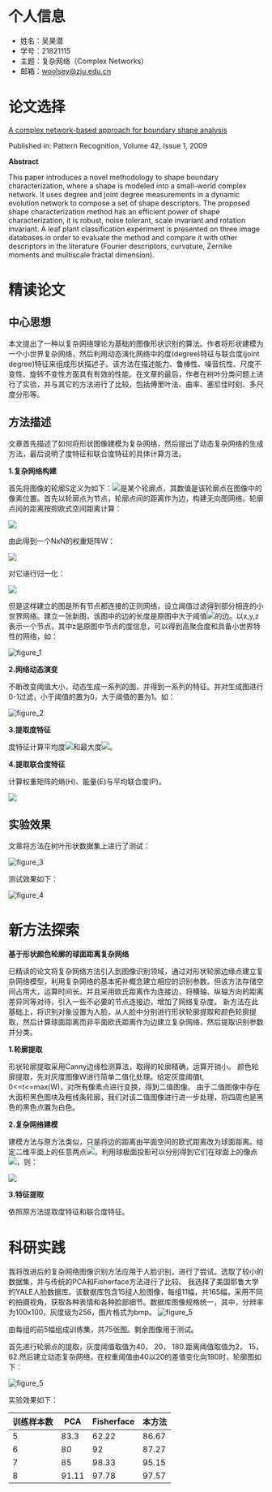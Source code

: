 # 个人信息
- 姓名：吴昊潜
- 学号：21821115
- 主题：复杂网络（Complex Networks）
- 邮箱：woolsey@zju.edu.cn

# 论文选择

[A complex network-based approach for boundary shape analysis](https://www.sciencedirect.com/science/article/pii/S0031320308002793)

Published in: Pattern Recognition, Volume 42, Issue 1, 2009

**Abstract**

This paper introduces a novel methodology to shape boundary characterization, where a shape is modeled into a small-world complex network. It uses degree and joint degree measurements in a dynamic evolution network to compose a set of shape descriptors. The proposed shape characterization method has an efficient power of shape characterization, it is robust, noise tolerant, scale invariant and rotation invariant. A leaf plant classification experiment is presented on three image databases in order to evaluate the method and compare it with other descriptors in the literature (Fourier descriptors, curvature, Zernike moments and multiscale fractal dimension).

# 精读论文
## 中心思想
本文提出了一种以复杂网络理论为基础的图像形状识别的算法。作者将形状建模为一个小世界复杂网络，然后利用动态演化网络中的度(degree)特征与联合度(joint degree)特征来组成形状描述子。该方法在描述能力、鲁棒性、噪音抗性、尺度不变性、旋转不变性方面具有有效的性能。在文章的最后，作者在树叶分类问题上进行了实验，并与其它的方法进行了比较，包括傅里叶法、曲率、塞尼佳时刻、多尺度分形等。

## 方法描述
文章首先描述了如何将形状图像建模为复杂网络，然后提出了动态复杂网络的生成方法，最后说明了度特征和联合度特征的具体计算方法。

**1.复杂网络构建**

首先将图像的轮廓S定义为如下：<img src="http://chart.googleapis.com/chart?cht=tx&chl=S=[s_1, s_2, ..., s_N],  s_i=[x_i, y_i]" style="border:none;">是某个轮廓点，其数值是该轮廓点在图像中的像素位置。首先以轮廓点为节点，轮廓点间的距离作为边，构建无向图网络。轮廓点间的距离按照欧式空间距离计算：

<img src="http://chart.googleapis.com/chart?cht=tx&chl=$d(s_i,s_j)=\sqrt{{(x_i-x_j)^2}%2B{(y_i-y_j)^2}}$" style="border:none;">

由此得到一个NxN的权重矩阵W：

<img src="http://chart.googleapis.com/chart?cht=tx&chl=w_{ij}=d(s_i,s_j)" style="border:none;">

对它进行归一化：

<img src="http://chart.googleapis.com/chart?cht=tx&chl=W =\frac{W}{max_{w_{ij}}}" style="border:none;">

但是这样建立的图是所有节点都连接的正则网络，设立阈值过滤得到部分相连的小世界网络。建立一张新图，该图中的边的长度是原图中大于阈值<img src="http://chart.googleapis.com/chart?cht=tx&chl=T_t" style="border:none;">的边。以x,y,z表示一个节点，其中z是原图中节点的度信息，可以得到高聚合度和具备小世界特性的网络，如：

![figure_1](https://github.com/LuffyDai/OrganicIntelligentCourseware-CN/blob/master/wuhaoqian/figure_1.png)

**2.网络动态演变**

不断改变阈值大小，动态生成一系列的图，并得到一系列的特征。并对生成图进行0-1过滤，小于阈值的置为0，大于阈值的置为1。如：

![figure_2](https://github.com/LuffyDai/OrganicIntelligentCourseware-CN/blob/master/wuhaoqian/figure_2.png)

**3.提取度特征**

度特征计算平均度<img src="http://chart.googleapis.com/chart?cht=tx&chl=average degree(k_u)" style="border:none;">和最大度<img src="http://chart.googleapis.com/chart?cht=tx&chl=max degree(k_k)" style="border:none;">。

**4.提取联合度特征**

计算权重矩阵的熵(H)、能量(E)与平均联合度(P)。

<img src="http://chart.googleapis.com/chart?cht=tx&chl=\theta=[H(T_t),E(T_t),P(T_t)]" style="border:none;">

## 实验效果
文章将方法在树叶形状数据集上进行了测试：

![figure_3](https://github.com/LuffyDai/OrganicIntelligentCourseware-CN/blob/master/wuhaoqian/figure_3.png)

测试效果如下：

![figure_4](https://github.com/LuffyDai/OrganicIntelligentCourseware-CN/blob/master/wuhaoqian/figure_4.png)

# 新方法探索
**基于形状颜色轮廓的球面距离复杂网络**

已精读的论文将复杂网络方法引入到图像识别领域，通过对形状轮廓边缘点建立复杂网络模型，利用复杂网络的基本拓补概念建立相应的识别参数。但该方法存储空间占用大，运算时间长。并且采用欧氏距离作为连接边，将横轴、纵轴方向的距离差异同等对待，引入一些不必要的节点连接边，增加了网络复杂度。
新方法在此基础上，将识别对象设置为人脸，从人脸中分别进行形状轮廓提取和颜色轮廓提取，然后计算球面距离而非平面欧氏距离作为边建立复杂网络，然后提取识别参数并分类。

**1.轮廓提取**

形状轮廓提取采用Canny边缘检测算法，取得的轮廓精确，运算开销小。
颜色轮廓提取，先对灰度图像W进行简单二值化处理。给定灰度阈值t, 0<=t<=max(W)，对所有像素点进行变换，得到二值图像。
由于二值图像中存在大面积黑色图块及粗线条轮廓，我们对该二值图像进行进一步处理，将四周也是黑色的黑色点置为白色。

**2.复杂网络建模**

建模方法与原方法类似，只是将边的距离由平面空间的欧式距离改为球面距离。给定二维平面上的任意两点<img src="http://chart.googleapis.com/chart?cht=tx&chl=P^i(x_i, y_i),P^j(x_j, y_j)" style="border:none;">，利用球极面投影可以分别得到它们在球面上的像点<img src="http://chart.googleapis.com/chart?cht=tx&chl=Q^i(x_i, y_i, z_i),Q^j(x_j, y_j, z_j)" style="border:none;">，则：

<img src="http://chart.googleapis.com/chart?cht=tx&chl=dis(Q^i, Q^j)=Rarccos(\frac{x_ix_j+y_iy_j+z_iz_j}{R^2})" style="border:none;">

**3.特征提取**

依照原方法提取度特征和联合度特征。

# 科研实践
我将改进后的复杂网络图像识别方法应用于人脸识别，进行了尝试。选取了较小的数据集，并与传统的PCA和Fisherface方法进行了比较。
我选择了美国耶鲁大学的YALE人脸数据库。该数据库包含15组人脸图像，每组11幅，共165幅，采用不同的拍摄视角，获取各种表情和各种脸部细节。数据库图像规格统一，其中，分辨率为100x100，灰度级为256，图片格式为bmp。
![figure_5](https://github.com/LuffyDai/OrganicIntelligentCourseware-CN/blob/master/wuhaoqian/figure_5.png)

由每组的前5幅组成训练集，共75张图。剩余图像用于测试。

首先进行轮廓点的提取，灰度阈值取值为40， 20， 180.距离阈值取值为2， 15， 62.然后建立动态复杂网络，在权重阈值由40以20的差值变化向180时，轮廓图如下：

![figure_5](https://github.com/LuffyDai/OrganicIntelligentCourseware-CN/blob/master/wuhaoqian/figure_6.png)

实验效果如下：

|训练样本数|PCA|Fisherface|本方法|
|----------|--|----------|------|
|5|83.3|62.22|86.67|
|6|80|92|87.27|
|7|85|98.33|95.15|
|8|91.11|97.78|97.57|
